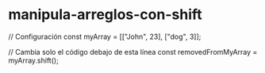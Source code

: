 # manipula-arreglos-con-shift
// Configuración
const myArray = [["John", 23], ["dog", 3]];

// Cambia solo el código debajo de esta línea
const removedFromMyArray = myArray.shift();
